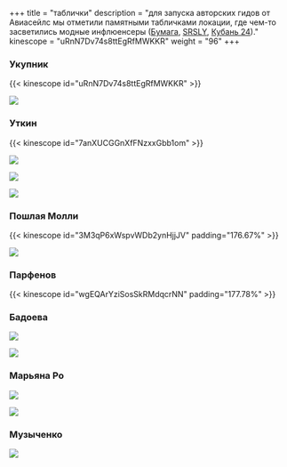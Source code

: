 +++
title = "таблички"
description = "для запуска авторских гидов от Авиасейлс мы отметили памятными табличками локации, где чем-то засветились модные инфлюенсеры ([Бумага](https://web.archive.org/web/20211208160628/https://paperpaper.ru/papernews/2021/10/28/v-shesti-gorodah-rossii-poyavilis-sekr/), [SRSLY](https://web.archive.org/web/20211117022719/https://srsly.ru/article/show/14881/), [Кубань 24](https://www.youtube.com/watch?v=UebvUv6RIqo))."
kinescope = "uRnN7Dv74s8ttEgRfMWKKR"
weight = "96"
+++

### Укупник
{{< kinescope id="uRnN7Dv74s8ttEgRfMWKKR" >}}

![](/../../img/salo/salo-ukupnik.jpg)

### Уткин
{{< kinescope id="7anXUCGGnXfFNzxxGbb1om" >}}

![](/../../img/salo/salo-utkin-1.jpg)

![](/../../img/salo/salo-utkin-3.jpeg)

![](/../../img/salo/salo-utkin-4.png)

### Пошлая Молли
{{< kinescope id="3M3qP6xWspvWDb2ynHjjJV" padding="176.67%" >}}

![](/../../img/salo/salo-molly.jpg)

### Парфенов
{{< kinescope id="wgEQArYziSosSkRMdqcrNN" padding="177.78%" >}}

### Бадоева
![](/../../img/salo/salo-badoeva-1.jpg)

![](/../../img/salo/salo-badoeva-2.jpg)

### Марьяна Ро
![](/../../img/salo/salo-ro.jpg)

![](/../../img/salo/salo-ro-2.jpg)

### Музыченко
![](/../../img/salo/salo-muzichenko.jpg)

